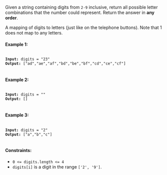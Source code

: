 Given a string containing digits from `2-9` inclusive, return all possible letter combinations that the number could represent. Return the answer in **any order**.

A mapping of digits to letters (just like on the telephone buttons). Note that 1 does not map to any letters.
 

#### Example 1:

<pre>
<code>
<b>Input:</b> digits = "23"
<b>Output:</b> ["ad","ae","af","bd","be","bf","cd","ce","cf"]
</code>
</pre>

#### Example 2:

<pre>
<code>
<b>Input:</b> digits = ""
<b>Output:</b> []
</code>
</pre>

#### Example 3:

<pre>
<code>
<b>Input:</b> digits = "2"
<b>Output:</b> ["a","b","c"]
</code>
</pre>
 

#### Constraints:

- `0 <= digits.length <= 4`
- `digits[i]` is a digit in the range `['2', '9']`.
